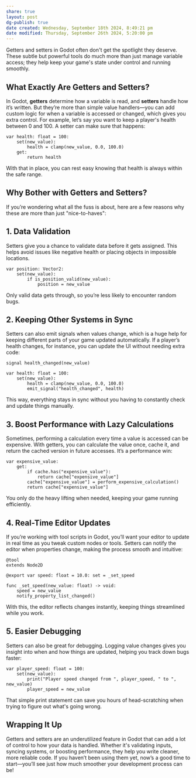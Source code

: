 ```yaml
---
share: true
layout: post
dg-publish: true
date created: Wednesday, September 18th 2024, 8:49:21 pm
date modified: Thursday, September 26th 2024, 5:20:00 pm
---
```


Getters and setters in Godot often don't get the spotlight they deserve. These subtle but powerful tools do much more than just manage variable access; they help keep your game's state under control and running smoothly.

## What Exactly Are Getters and Setters?

In Godot, **getters** determine how a variable is read, and **setters** handle how it’s written. But they’re more than simple value handlers—you can add custom logic for when a variable is accessed or changed, which gives you extra control. For example, let’s say you want to keep a player's health between 0 and 100. A setter can make sure that happens:

```gdscript
var health: float = 100:
    set(new_value):
        health = clamp(new_value, 0.0, 100.0)
    get:
        return health
```

With that in place, you can rest easy knowing that health is always within the safe range.

## Why Bother with Getters and Setters?

If you’re wondering what all the fuss is about, here are a few reasons why these are more than just "nice-to-haves":

## 1. **Data Validation**

Setters give you a chance to validate data before it gets assigned. This helps avoid issues like negative health or placing objects in impossible locations.

```gdscript
var position: Vector2:
    set(new_value):
        if is_position_valid(new_value):
            position = new_value
```

Only valid data gets through, so you’re less likely to encounter random bugs.

## 2. **Keeping Other Systems in Sync**

Setters can also emit signals when values change, which is a huge help for keeping different parts of your game updated automatically. If a player’s health changes, for instance, you can update the UI without needing extra code:

```gdscript
signal health_changed(new_value)

var health: float = 100:
    set(new_value):
        health = clamp(new_value, 0.0, 100.0)
        emit_signal("health_changed", health)
```

This way, everything stays in sync without you having to constantly check and update things manually.

## 3. **Boost Performance with Lazy Calculations**

Sometimes, performing a calculation every time a value is accessed can be expensive. With getters, you can calculate the value once, cache it, and return the cached version in future accesses. It’s a performance win:

```gdscript
var expensive_value:
    get:
        if cache.has("expensive_value"):
            return cache["expensive_value"]
        cache["expensive_value"] = perform_expensive_calculation()
        return cache["expensive_value"]
```

You only do the heavy lifting when needed, keeping your game running efficiently.

## 4. **Real-Time Editor Updates**

If you’re working with tool scripts in Godot, you’ll want your editor to update in real time as you tweak custom nodes or tools. Setters can notify the editor when properties change, making the process smooth and intuitive:

```gdscript
@tool
extends Node2D

@export var speed: float = 10.0: set = _set_speed

func _set_speed(new_value: float) -> void:
    speed = new_value
    notify_property_list_changed()
```

With this, the editor reflects changes instantly, keeping things streamlined while you work.

## 5. **Easier Debugging**

Setters can also be great for debugging. Logging value changes gives you insight into when and how things are updated, helping you track down bugs faster:

```gdscript
var player_speed: float = 100:
    set(new_value):
        print("Player speed changed from ", player_speed, " to ", new_value)
        player_speed = new_value
```

That simple print statement can save you hours of head-scratching when trying to figure out what's going wrong.

## Wrapping It Up

Getters and setters are an underutilized feature in Godot that can add a lot of control to how your data is handled. Whether it's validating inputs, syncing systems, or boosting performance, they help you write cleaner, more reliable code. If you haven’t been using them yet, now’s a good time to start—you’ll see just how much smoother your development process can be!
